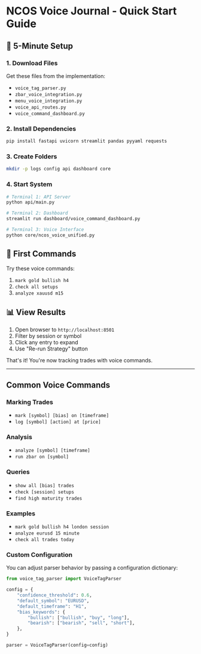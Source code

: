 # NCOS Voice Journal - Quick Start Guide

## 🚀 5-Minute Setup

### 1. Download Files
Get these files from the implementation:
- `voice_tag_parser.py`
- `zbar_voice_integration.py`
- `menu_voice_integration.py`
- `voice_api_routes.py`
- `voice_command_dashboard.py`

### 2. Install Dependencies
```bash
pip install fastapi uvicorn streamlit pandas pyyaml requests
```

### 3. Create Folders
```bash
mkdir -p logs config api dashboard core
```

### 4. Start System
```bash
# Terminal 1: API Server
python api/main.py

# Terminal 2: Dashboard  
streamlit run dashboard/voice_command_dashboard.py

# Terminal 3: Voice Interface
python core/ncos_voice_unified.py
```

## 🎤 First Commands

Try these voice commands:
1. `mark gold bullish h4`
2. `check all setups`
3. `analyze xauusd m15`

## 📊 View Results

1. Open browser to `http://localhost:8501`
2. Filter by session or symbol
3. Click any entry to expand
4. Use "Re-run Strategy" button

That's it! You're now tracking trades with voice commands.

---

## Common Voice Commands

### Marking Trades
- `mark [symbol] [bias] on [timeframe]`
- `log [symbol] [action] at [price]`

### Analysis
- `analyze [symbol] [timeframe]`
- `run zbar on [symbol]`

### Queries
- `show all [bias] trades`
- `check [session] setups`
- `find high maturity trades`

### Examples
- `mark gold bullish h4 london session`
- `analyze eurusd 15 minute`
- `check all trades today`

### Custom Configuration
You can adjust parser behavior by passing a configuration dictionary:

```python
from voice_tag_parser import VoiceTagParser

config = {
    "confidence_threshold": 0.6,
    "default_symbol": "EURUSD",
    "default_timeframe": "H1",
    "bias_keywords": {
        "bullish": ["bullish", "buy", "long"],
        "bearish": ["bearish", "sell", "short"],
    },
}

parser = VoiceTagParser(config=config)
```
